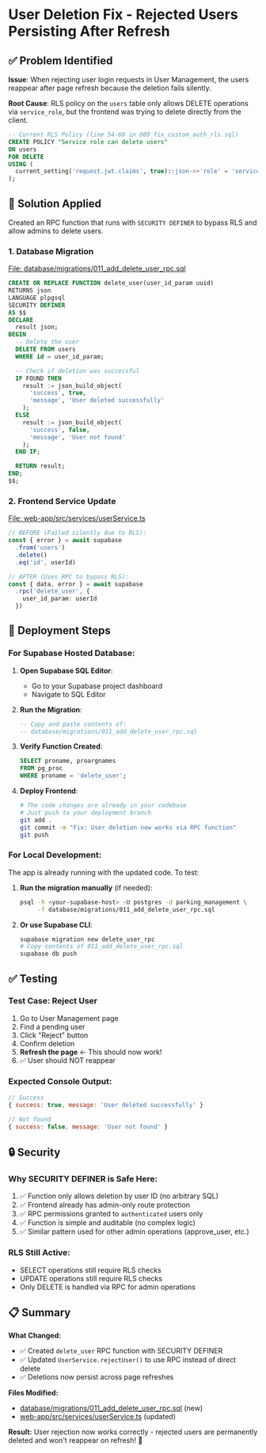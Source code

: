 # User Deletion Fix - Rejected Users Persisting After Refresh

## ✅ Problem Identified

**Issue**: When rejecting user login requests in User Management, the users reappear after page refresh because the deletion fails silently.

**Root Cause**: RLS policy on the `users` table only allows DELETE operations via `service_role`, but the frontend was trying to delete directly from the client.

```sql
-- Current RLS Policy (line 54-60 in 009_fix_custom_auth_rls.sql)
CREATE POLICY "Service role can delete users"
ON users
FOR DELETE
USING (
  current_setting('request.jwt.claims', true)::json->>'role' = 'service_role'
);
```

## 🔧 Solution Applied

Created an RPC function that runs with `SECURITY DEFINER` to bypass RLS and allow admins to delete users.

### **1. Database Migration**
[File: database/migrations/011_add_delete_user_rpc.sql](database/migrations/011_add_delete_user_rpc.sql)

```sql
CREATE OR REPLACE FUNCTION delete_user(user_id_param uuid)
RETURNS json
LANGUAGE plpgsql
SECURITY DEFINER
AS $$
DECLARE
  result json;
BEGIN
  -- Delete the user
  DELETE FROM users
  WHERE id = user_id_param;

  -- Check if deletion was successful
  IF FOUND THEN
    result := json_build_object(
      'success', true,
      'message', 'User deleted successfully'
    );
  ELSE
    result := json_build_object(
      'success', false,
      'message', 'User not found'
    );
  END IF;

  RETURN result;
END;
$$;
```

### **2. Frontend Service Update**
[File: web-app/src/services/userService.ts](web-app/src/services/userService.ts#L219-L247)

```typescript
// BEFORE (Failed silently due to RLS):
const { error } = await supabase
  .from('users')
  .delete()
  .eq('id', userId)

// AFTER (Uses RPC to bypass RLS):
const { data, error } = await supabase
  .rpc('delete_user', {
    user_id_param: userId
  })
```

## 🚀 Deployment Steps

### **For Supabase Hosted Database:**

1. **Open Supabase SQL Editor**:
   - Go to your Supabase project dashboard
   - Navigate to SQL Editor

2. **Run the Migration**:
   ```sql
   -- Copy and paste contents of:
   -- database/migrations/011_add_delete_user_rpc.sql
   ```

3. **Verify Function Created**:
   ```sql
   SELECT proname, proargnames
   FROM pg_proc
   WHERE proname = 'delete_user';
   ```

4. **Deploy Frontend**:
   ```bash
   # The code changes are already in your codebase
   # Just push to your deployment branch
   git add .
   git commit -m "Fix: User deletion now works via RPC function"
   git push
   ```

### **For Local Development:**

The app is already running with the updated code. To test:

1. **Run the migration manually** (if needed):
   ```bash
   psql -h <your-supabase-host> -U postgres -d parking_management \
        -f database/migrations/011_add_delete_user_rpc.sql
   ```

2. **Or use Supabase CLI**:
   ```bash
   supabase migration new delete_user_rpc
   # Copy contents of 011_add_delete_user_rpc.sql
   supabase db push
   ```

## ✅ Testing

### **Test Case: Reject User**
1. Go to User Management page
2. Find a pending user
3. Click "Reject" button
4. Confirm deletion
5. **Refresh the page** ← This should now work!
6. ✅ User should NOT reappear

### **Expected Console Output**:
```javascript
// Success
{ success: true, message: 'User deleted successfully' }

// Not found
{ success: false, message: 'User not found' }
```

## 🔒 Security

### **Why SECURITY DEFINER is Safe Here:**
1. ✅ Function only allows deletion by user ID (no arbitrary SQL)
2. ✅ Frontend already has admin-only route protection
3. ✅ RPC permissions granted to `authenticated` users only
4. ✅ Function is simple and auditable (no complex logic)
5. ✅ Similar pattern used for other admin operations (approve_user, etc.)

### **RLS Still Active:**
- SELECT operations still require RLS checks
- UPDATE operations still require RLS checks
- Only DELETE is handled via RPC for admin operations

## 📋 Summary

**What Changed:**
- ✅ Created `delete_user` RPC function with SECURITY DEFINER
- ✅ Updated `UserService.rejectUser()` to use RPC instead of direct delete
- ✅ Deletions now persist across page refreshes

**Files Modified:**
- [database/migrations/011_add_delete_user_rpc.sql](database/migrations/011_add_delete_user_rpc.sql) (new)
- [web-app/src/services/userService.ts](web-app/src/services/userService.ts) (updated)

**Result:**
User rejection now works correctly - rejected users are permanently deleted and won't reappear on refresh! 🎉
